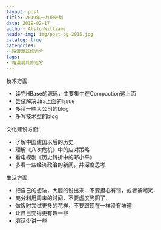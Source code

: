 ```yaml
---
layout: post
title: 2019年一月份计划
date: 2019-02-17
author: AlstonWilliams
header-img: img/post-bg-2015.jpg
catalog: true
categories:
- 路漫漫其修远兮
tags:
- 路漫漫其修远兮
---
```

技术方面:
- 读完HBase的源码，主要集中在Compaction这上面
- 尝试解决Jira上面的issue
- 多读一些大公司的blog
- 多写技术型的blog

文化建设方面:
- 了解中国建国以后的历史
- 理解《八次危机》中的应对策略
- 看电视剧《历史转折中的邓小平》
- 多看一些经济政治的新闻，并深度思考

生活方面:
- 把自己的想法，大胆的说出来．不要担心有错，或者被嘲笑．
- 充分利用周末的时间．不要虚度光阴了．
- 做饭时尝试更多的花样，不要跟现在一样没有味道
- 让自己变得更有趣一些
- 脏话少讲一些
